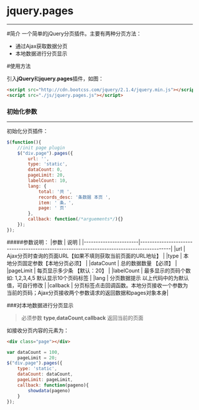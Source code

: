 # jquery.pages
-----
#简介
一个简单的jQuery分页插件。主要有两种分页方法：  
- 通过Ajax获取数据分页
- 本地数据进行分页显示

#使用方法

引入**jQuery**和**jquery.pages**插件，如图：
```html
<script src="http://cdn.bootcss.com/jquery/2.1.4/jquery.min.js"></script>
<script src="./js/jquery.pages.js"></script>
```
### 初始化参数
----

初始化分页插件：
```javascript
$(function(){
  	//init page plugin
  	$("div.page").pages({
  	  	url: '',                
  		type: 'static',       
  		dataCount: 0,   
  		pageLimit: 20,   
  		labelCount: 10,				  
		lang: {					        
			total: '共 ',
			records_desc: '条数据 本页 ',
			item: ' 条，',
			page: ' 页'
		},
  		callback: function(/*arguements*/){} 
  	});
});
```
#####参数说明：
|参数                   | 说明                                                                                      |
|-----------------------|-------------------------------------------------------------------------------------------|
|url                    | Ajax分页时查询的页面URL【如果不填则获取当前页面的URL地址】                                |
|type                   | 本地分页固定参数【本地分页必须】                                                          |
|dataCount              | 总的数据数量 【必须】                                                                     |
|pageLimit              | 每页显示多少条 【默认：20】                                                               |
|labelCount             | 最多显示的页码个数 如: 1,2,3,4,5 默认显示10个页码标签                                     |
|lang                   | 分页数据提示 以上代码中的为默认值，可自行修改                                             |
|callback               | 分页标签点击回调函数。本地分页接收一个参数为当前的页码；Ajax分页接收两个参数请求的返回数据和pages对象本身|

###对本地数据进行分页显示
> 必须参数 **type**,**dataCount**,**callback** 返回当前的页面

如接收分页内容的元素为： 
```html
<div class="page"></div>
```
```javascript
var dataCount = 100,
    pageLimit = 20;
$("div.page").pages({
	type: 'static',
	dataCount: dataCount,
	pageLimit: pageLimit,
	callback: function(pageno){
		showdata(pageno)
	}
});
```
